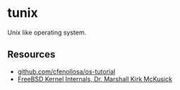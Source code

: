 # tunix

Unix like operating system.

## Resources

- [github.com/cfenollosa/os-tutorial](https://github.com/cfenollosa/os-tutorial)
- [FreeBSD Kernel Internals, Dr. Marshall Kirk McKusick](https://www.youtube.com/watch?v=nwbqBdghh6E)
